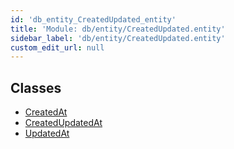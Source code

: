 ```yaml
---
id: 'db_entity_CreatedUpdated_entity'
title: 'Module: db/entity/CreatedUpdated.entity'
sidebar_label: 'db/entity/CreatedUpdated.entity'
custom_edit_url: null
---
```


## Classes

- [CreatedAt](../classes/db_entity_CreatedUpdated_entity.CreatedAt.md)
- [CreatedUpdatedAt](../classes/db_entity_CreatedUpdated_entity.CreatedUpdatedAt.md)
- [UpdatedAt](../classes/db_entity_CreatedUpdated_entity.UpdatedAt.md)
